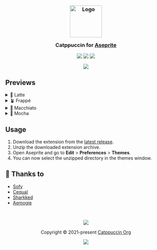 <h3 align="center">
	<img src="https://raw.githubusercontent.com/catppuccin/catppuccin/main/assets/logos/exports/1544x1544_circle.png" width="100" alt="Logo"/><br/>
	<img src="https://raw.githubusercontent.com/catppuccin/catppuccin/main/assets/misc/transparent.png" height="30" width="0px"/>
	Catppuccin for <a href="https://github.com/aseprite/aseprite">Aseprite</a>
	<img src="https://raw.githubusercontent.com/catppuccin/catppuccin/main/assets/misc/transparent.png" height="30" width="0px"/>
</h3>

<p align="center">
    <a href="https://github.com/catppuccin/aseprite/stargazers"><img src="https://img.shields.io/github/stars/catppuccin/aseprite?colorA=363a4f&colorB=b7bdf8&style=for-the-badge"></a>
    <a href="https://github.com/catppuccin/aseprite/issues"><img src="https://img.shields.io/github/issues/catppuccin/aseprite?colorA=363a4f&colorB=f5a97f&style=for-the-badge"></a>
    <a href="https://github.com/catppuccin/aseprite/contributors"><img src="https://img.shields.io/github/contributors/catppuccin/aseprite?colorA=363a4f&colorB=a6da95&style=for-the-badge"></a>
</p>

<p align="center">
	<img src="assets/preview.webp"/>
</p>

## Previews

<details>
<summary>🌻 Latte</summary>
<img src="assets/latte.webp"/>
</details>
<details>
<summary>🪴 Frappé</summary>
<img src="assets/frappe.webp"/>
</details>
<details>
<summary>🌺 Macchiato</summary>
<img src="assets/macchiato.webp"/>
</details>
<details>
<summary>🌿 Mocha</summary>
<img src="assets/mocha.webp"/>
</details>

## Usage

1. Download the extension from the [latest release](https://github.com/catppuccin/aseprite/releases/latest).
2. Unzip the downloaded extension archive.
3. Open Aseprite and go to **Edit** > **Preferences** > **Themes**.
4. You can now select the unzipped directory in the themes window.

## 💝 Thanks to

- [Sofy](https://github.com/sofycodes)
- [Cequal](https://github.com/Cequallium)
- [Sharkked](https://github.com/sharkked)
- [Aemogie](https://github.com/aemogie)

&nbsp;

<p align="center">
	<img src="https://raw.githubusercontent.com/catppuccin/catppuccin/main/assets/footers/gray0_ctp_on_line.svg?sanitize=true" />
</p>

<p align="center">
	Copyright &copy; 2021-present <a href="https://github.com/catppuccin" target="_blank">Catppuccin Org</a>
</p>

<p align="center">
	<a href="https://github.com/catppuccin/catppuccin/blob/main/LICENSE"><img src="https://img.shields.io/static/v1.svg?style=for-the-badge&label=License&message=MIT&logoColor=d9e0ee&colorA=363a4f&colorB=b7bdf8"/></a>
</p>
